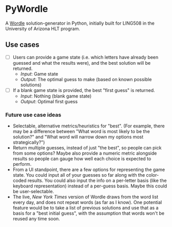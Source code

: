 # PyWordle
A [Wordle](https://www.nytimes.com/games/wordle/index.html) solution-generator in Python, initially built for LING508 in the University of Arizona HLT program.

## Use cases
- [ ] Users can provide a game state (i.e. which letters have already been guessed and what the results were), and the best solution will be returned.
    * *Input*: Game state
    * *Output*: The optimal guess to make (based on known possible solutions)
- [ ] If a blank game state is provided, the best "first guess" is returned.
    * *Input*: Nothing (blank game state)
    * *Output*: Optimal first guess

### Future use case ideas
* Selectable, alternative metrics/heuristics for "best". (For example, there may be a difference between "What word is most likely to be the solution?" and "What word will narrow down my options most strategically?")
* Return multiple guesses, instead of just "the best", so people can pick from some options? Maybe also provide a numeric metric alongside results so people can gauge how well each choice is expected to perform.
* From a UI standpoint, there are a few options for representing the game state. You could input all of your guesses so far along with the color-coded results. You could also input the info on a per-letter basis (like the keyboard representation) instead of a per-guess basis. Maybe this could be user-selectable.
* The live, *New York Times* version of Wordle draws from the word list every day, and does not repeat words (as far as I know). One potential feature would be to take a list of previous solutions and use that as a basis for a "best initial guess", with the assumption that words won't be reused any time soon.